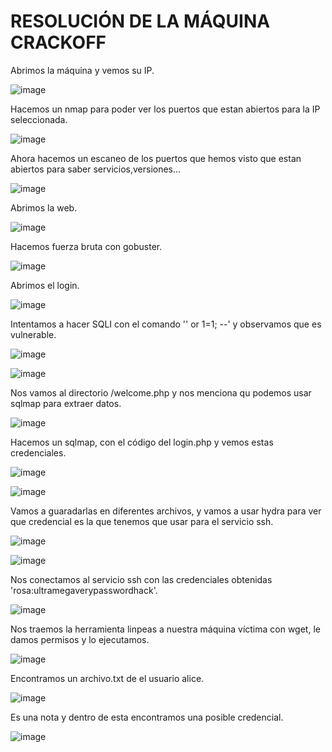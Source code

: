 # RESOLUCIÓN DE LA MÁQUINA CRACKOFF

Abrimos la máquina y vemos su IP.

![image](https://github.com/user-attachments/assets/8969c6dc-103f-4255-ab7c-2816eb5b4c5d)

Hacemos un nmap para poder ver los puertos que estan abiertos para la IP seleccionada.

![image](https://github.com/user-attachments/assets/57460607-65d1-49bb-9e59-023bcfc040f1)

Ahora hacemos un escaneo de los puertos que hemos visto que estan abiertos para saber servicios,versiones...

![image](https://github.com/user-attachments/assets/ae6a87d2-f136-4564-8df6-f2bb89dee508)

Abrimos la web.

![image](https://github.com/user-attachments/assets/f90d9464-45fe-48a6-bac0-44f59dec5321)

Hacemos fuerza bruta con gobuster.

![image](https://github.com/user-attachments/assets/a8d32833-cea5-451d-b95e-a40b7479cc53)

Abrimos el login.

![image](https://github.com/user-attachments/assets/765ae535-eba8-417f-a3b3-24f80fc03a04)

Intentamos a hacer SQLI con el comando '' or 1=1; --' y observamos que es vulnerable.

![image](https://github.com/user-attachments/assets/6c6b4a16-74c1-4330-8a96-84143184397b)

![image](https://github.com/user-attachments/assets/e6506b63-a26c-4c4f-ae87-37eee12b9dca)

Nos vamos al directorio /welcome.php y nos menciona qu podemos usar sqlmap para extraer datos.

![image](https://github.com/user-attachments/assets/c773b2aa-d386-45d4-82c6-cda6e20dba6a)

Hacemos un sqlmap, con el código del login.php y vemos estas credenciales.

![image](https://github.com/user-attachments/assets/690438f3-db2c-49bb-92f8-4c10ff18771a)

![image](https://github.com/user-attachments/assets/e4d1f805-b434-4f5f-a973-208a75ae57b0)

Vamos a guaradarlas en diferentes archivos, y vamos a usar hydra para ver que credencial es la que tenemos que usar para el servicio ssh.

![image](https://github.com/user-attachments/assets/0163dd98-6b8b-48b3-94e4-d98fb0701444)

![image](https://github.com/user-attachments/assets/b6a0b844-1ef8-4a2e-95b9-67ae68202efc)

Nos conectamos al servicio ssh con las credenciales obtenidas 'rosa:ultramegaverypasswordhack'.

![image](https://github.com/user-attachments/assets/55b28c03-b5ad-4c02-b2fa-6a85ed42cffe)

Nos traemos la herramienta linpeas a nuestra máquina víctima con wget, le damos permisos y lo ejecutamos.

![image](https://github.com/user-attachments/assets/5035c70d-5c43-4e69-8eb5-da69f20b314a)

Encontramos un archivo.txt de el usuario alice.

![image](https://github.com/user-attachments/assets/f497464e-f6ea-4e7e-bbf1-0d6daf9feab1)

Es una nota y dentro de esta encontramos una posible credencial.

![image](https://github.com/user-attachments/assets/a25d5adc-5a70-4b4b-bafd-b7b7beceddf0)

